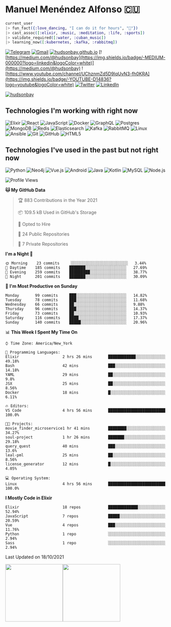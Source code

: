 # Manuel Menéndez Alfonso 🇨🇺

```Elixir
current_user
|> fun_fact({:love_dancing, "I can do it for hours", "🕺"})
|> cast_assoc([:elixir, :music, :meditation, :life, :sports])
|> validate_required([:water, :cuban_music])
|> learning_now([:kubernetes, :kafka, :rabbitmq])
```


[![Telegram](https://img.shields.io/badge/-TELEGRAM-2CA5E0?logo=telegram&logoColor=white)](https://t.me/manuelmenendez) [![Gmail](https://img.shields.io/badge/-GMAIL-D14836?logo=gmail&logoColor=white)](mailto:manuelmenendezalfonso@gmail.com) [![hudsonbay.github.io](https://img.shields.io/badge/-HUDSONBAY.GITHUB.IO-000000)](https://hudsonbay.github.io/) [![https://medium.com/@hudsonbay](https://img.shields.io/badge/-MEDIUM-000000?logo=linkedin&logoColor=white)](https://medium.com/@hudsonbay) ![https://www.youtube.com/channel/UChznmZd5D9lqUvN3-fh0KRA](https://img.shields.io/badge/-YOUTUBE-D14836?logo=youtube&logoColor=white) [![Twitter](https://img.shields.io/badge/-TWITTER-0077B5?logo=twitter&logoColor=white)](https://www.twitter.com/manuelm662) [![LinkedIn](https://img.shields.io/badge/-LINKEDIN-3177C6?logo=linkedin&logoColor=white)](https://www.linkedin.com/in/manuel-menendez-alfonso)

[![hudsonbay](https://github-profile-trophy.vercel.app/?username=hudsonbay)](https://github.com/ryo-ma/github-profile-trophy)

## Technologies I'm working with right now

![Elixir](https://img.shields.io/badge/-Elixir-000000?style=flat&logo=Elixir&logoColor=purple) ![React](https://img.shields.io/badge/-React-000000?style=flat&logo=react) ![JavaScript](https://img.shields.io/badge/-JavaScript-000000?style=flat&logo=javascript) ![Docker](https://img.shields.io/badge/-Docker-000000?style=flat&logo=docker) ![GraphQL](https://img.shields.io/badge/-GraphQL-000000?style=flat&logo=graphql&logoColor=red) ![Postgres](https://img.shields.io/badge/-Postgres-000000?style=flat&logo=Postgresql&logoColor=blue) ![MongoDB](https://img.shields.io/badge/-MongoDB-000000?style=flat&logo=mongodb&logoColor=green) ![Redis](https://img.shields.io/badge/-Redis-000000?style=flat&logo=redis) ![Elasticsearch](https://img.shields.io/badge/-Elasticsearch-000000?style=flat&logo=elasticsearch) ![Kafka](https://img.shields.io/badge/-Kafka-000000?style=flat&logo=apache-kafka) ![RabbitMQ](https://img.shields.io/badge/-RabbitMQ-000000?style=flat&logo=rabbitmq) ![Linux](https://img.shields.io/badge/-Linux-000000?style=flat&logo=linux&logoColor=FCC624) ![Ansible](https://img.shields.io/badge/-Ansible-000000?style=flat&logo=Ansible) ![Git](https://img.shields.io/badge/-Git-000000?style=flat&logo=git&logoColor=F05032) ![GitHub](https://img.shields.io/badge/-GitHub-000000?style=flat&logo=github&logoColor=FFFFFF) ![HTML5](https://img.shields.io/badge/-HTML5-000000?style=flat&logo=HTML5) 

## Technologies I've used in the past but not right now

![Python](https://img.shields.io/badge/-Python-000000?style=flat&logo=python) ![Neo4j](https://img.shields.io/badge/-Neo4j-000000?style=flat&logo=neo4j) ![Vue.js](https://img.shields.io/badge/-Vue.js-000000?style=flat&logo=vue.js&logoColor=339933) ![Android](https://img.shields.io/badge/-Android-000000?style=flat&logo=Android) ![Java](https://img.shields.io/badge/-Java-000000?style=flat&logo=Java&logoColor=007396) ![Kotlin](https://img.shields.io/badge/-KOTLIN-000000?style=flat&logo=KOTLIN) ![MySQL](https://img.shields.io/badge/-MySQL-000000?style=flat&logo=MySQL) ![Node.js](https://img.shields.io/badge/-Node.js-000000?style=flat&logo=node.js&logoColor=339933)

<!--START_SECTION:waka-->
![Profile Views](http://img.shields.io/badge/Profile%20Views-2-blue)

**🐱 My GitHub Data** 

> 🏆 883 Contributions in the Year 2021
 > 
> 📦 109.5 kB Used in GitHub's Storage 
 > 
> 💼 Opted to Hire
 > 
> 📜 24 Public Repositories 
 > 
> 🔑 7 Private Repositories  
 > 
**I'm a Night 🦉** 

```text
🌞 Morning    23 commits     ░░░░░░░░░░░░░░░░░░░░░░░░░   3.44% 
🌆 Daytime    185 commits    ███████░░░░░░░░░░░░░░░░░░   27.69% 
🌃 Evening    259 commits    █████████░░░░░░░░░░░░░░░░   38.77% 
🌙 Night      201 commits    ███████░░░░░░░░░░░░░░░░░░   30.09%

```
📅 **I'm Most Productive on Sunday** 

```text
Monday       99 commits     ███░░░░░░░░░░░░░░░░░░░░░░   14.82% 
Tuesday      78 commits     ███░░░░░░░░░░░░░░░░░░░░░░   11.68% 
Wednesday    66 commits     ██░░░░░░░░░░░░░░░░░░░░░░░   9.88% 
Thursday     96 commits     ███░░░░░░░░░░░░░░░░░░░░░░   14.37% 
Friday       73 commits     ██░░░░░░░░░░░░░░░░░░░░░░░   10.93% 
Saturday     116 commits    ████░░░░░░░░░░░░░░░░░░░░░   17.37% 
Sunday       140 commits    █████░░░░░░░░░░░░░░░░░░░░   20.96%

```


📊 **This Week I Spent My Time On** 

```text
⌚︎ Time Zone: America/New_York

💬 Programming Languages: 
Elixir                   2 hrs 26 mins       ████████████░░░░░░░░░░░░░   49.18% 
Bash                     42 mins             ███░░░░░░░░░░░░░░░░░░░░░░   14.18% 
YAML                     29 mins             ██░░░░░░░░░░░░░░░░░░░░░░░   9.8% 
JSX                      25 mins             ██░░░░░░░░░░░░░░░░░░░░░░░   8.56% 
Docker                   18 mins             █░░░░░░░░░░░░░░░░░░░░░░░░   6.11%

🔥 Editors: 
VS Code                  4 hrs 56 mins       █████████████████████████   100.0%

🐱‍💻 Projects: 
movie_finder_microservice1 hr 41 mins        ████████░░░░░░░░░░░░░░░░░   34.27% 
soul-project             1 hr 26 mins        ███████░░░░░░░░░░░░░░░░░░   29.18% 
query_quest              40 mins             ███░░░░░░░░░░░░░░░░░░░░░░   13.6% 
leal-pml                 25 mins             ██░░░░░░░░░░░░░░░░░░░░░░░   8.56% 
license_generator        12 mins             █░░░░░░░░░░░░░░░░░░░░░░░░   4.05%

💻 Operating System: 
Linux                    4 hrs 56 mins       █████████████████████████   100.0%

```

**I Mostly Code in Elixir** 

```text
Elixir                   18 repos            █████████████░░░░░░░░░░░░   52.94% 
JavaScript               7 repos             █████░░░░░░░░░░░░░░░░░░░░   20.59% 
Vue                      4 repos             ███░░░░░░░░░░░░░░░░░░░░░░   11.76% 
Python                   1 repo              ░░░░░░░░░░░░░░░░░░░░░░░░░   2.94% 
Sass                     1 repo              ░░░░░░░░░░░░░░░░░░░░░░░░░   2.94%

```



 Last Updated on 18/10/2021
<!--END_SECTION:waka-->

[<img height="180em" src="https://github-readme-stats.vercel.app/api?username=hudsonbay&amp;show_icons=true&amp;theme=merko&amp;include_all_commits=true&amp;count_private=true" class="jop-noMdConv">](https://github.com/hudsonbay)[<img height="180em" src="https://github-readme-stats.vercel.app/api/top-langs/?username=hudsonbay&amp;layout=compact&amp;langs_count=10&amp;theme=merko" class="jop-noMdConv">](https://github.com/hudsonbay)
